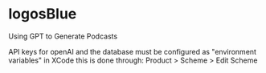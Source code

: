 # logosBlue
Using GPT to Generate Podcasts

API keys for openAI and the database must be configured as "environment variables"
in XCode this is done through: Product > Scheme > Edit Scheme
